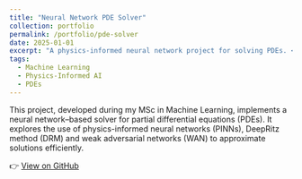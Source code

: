 ```yaml
---
title: "Neural Network PDE Solver"
collection: portfolio
permalink: /portfolio/pde-solver
date: 2025-01-01
excerpt: "A physics-informed neural network project for solving PDEs. <br/><img src='/images/PINN_structure.png.png'>"
tags:
  - Machine Learning
  - Physics-Informed AI
  - PDEs
---
```


This project, developed during my MSc in Machine Learning, implements a neural network–based solver for partial differential equations (PDEs). It explores the use of physics-informed neural networks (PINNs), DeepRitz method (DRM) and weak adversarial networks (WAN) to approximate solutions efficiently.  

👉 [View on GitHub](https://github.com/JiakangC/Neural-Network-Based-PDE-Solver.git)  
